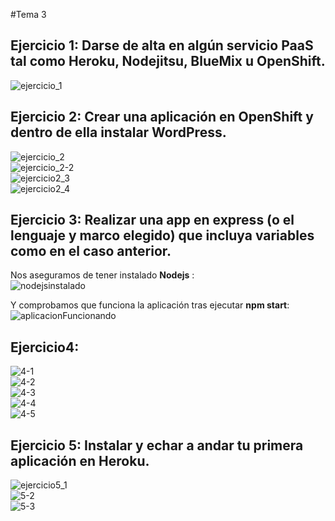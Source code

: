 #Tema 3   
   
## Ejercicio 1: Darse de alta en algún servicio PaaS tal como Heroku, Nodejitsu, BlueMix u OpenShift.   
![ejercicio_1](https://dl.dropboxusercontent.com/u/14470490/UGR_IV_github/ejercicios_tema3/tema3_1.png)    
    
## Ejercicio 2: Crear una aplicación en OpenShift y dentro de ella instalar WordPress.
![ejercicio_2](https://dl.dropboxusercontent.com/u/14470490/UGR_IV_github/ejercicios_tema3/tema3_2.png)    
![ejercicio_2-2](https://dl.dropboxusercontent.com/u/14470490/UGR_IV_github/ejercicios_tema3/tema3_ejercicio2_2.png)   
![ejercicio2_3](https://dl.dropboxusercontent.com/u/14470490/UGR_IV_github/ejercicios_tema3/tema3_ejercicio2_3.png)   
![ejercicio2_4](https://dl.dropboxusercontent.com/u/14470490/UGR_IV_github/ejercicios_tema3/tema3_ejercicio2_4.png)   
   
## Ejercicio 3: Realizar una app en express (o el lenguaje y marco elegido) que incluya variables como en el caso anterior.   
    
Nos aseguramos de tener instalado **Nodejs** :   
![nodejsinstalado](https://dl.dropboxusercontent.com/u/14470490/UGR_IV_github/ejercicios_tema3/tema3_ejercicio3.png)   
   
Y comprobamos que funciona la aplicación tras ejecutar **npm start**:   
![aplicacionFuncionando](https://dl.dropboxusercontent.com/u/14470490/UGR_IV_github/ejercicios_tema3/ejercicio2.png)   

## Ejercicio4: 
   
![4-1](https://dl.dropboxusercontent.com/u/14470490/UGR_IV_github/ejercicios_tema3/tema3-4_1.png)   
![4-2](https://dl.dropboxusercontent.com/u/14470490/UGR_IV_github/ejercicios_tema3/tema3-4_2.png)   
![4-3](https://dl.dropboxusercontent.com/u/14470490/UGR_IV_github/ejercicios_tema3/tema3-4_3.png)   
![4-4](https://dl.dropboxusercontent.com/u/14470490/UGR_IV_github/ejercicios_tema3/tema3-4_4.png)   
![4-5](https://dl.dropboxusercontent.com/u/14470490/UGR_IV_github/ejercicios_tema3/tema3-4_5.png)   

## Ejercicio 5: Instalar y echar a andar tu primera aplicación en Heroku.
![ejercicio5_1](https://dl.dropboxusercontent.com/u/14470490/UGR_IV_github/ejercicios_tema3/tema3_ejercicio5_1.png)   
![5-2](https://dl.dropboxusercontent.com/u/14470490/UGR_IV_github/ejercicios_tema3/tema3_5.png)   
![5-3](https://dl.dropboxusercontent.com/u/14470490/UGR_IV_github/ejercicios_tema3/tema3_5-2.png)
